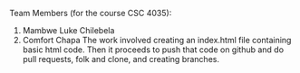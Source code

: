 Team Members (for the course CSC 4035):
1. Mambwe Luke Chilebela
2. Comfort Chapa
The work involved creating an index.html file containing basic html code. Then it proceeds to push that code on github and do pull requests, folk and clone, and creating branches.
